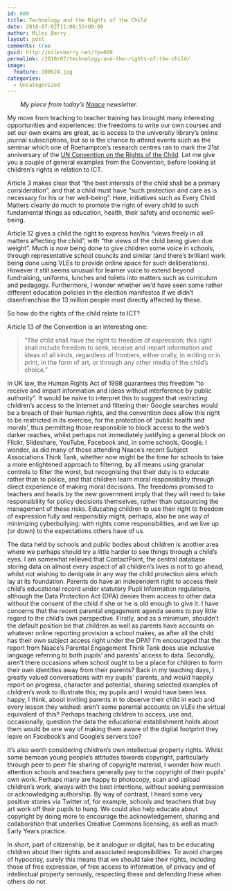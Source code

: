```yaml
---
id: 609
title: Technology and the Rights of the Child
date: 2010-07-02T11:08:55+00:00
author: Miles Berry
layout: post 
comments: true
guid: http://milesberry.net/?p=609
permalink: /2010/07/technology-and-the-rights-of-the-child/
image:
  feature: 100624.jpg
categories:
  - Uncategorized
---
```

<p style="padding-left: 30px;">
  <em>My piece from today&#8217;s <a href="http://www.naace.co.uk">Naace</a> newsletter.</em>
</p>

My move from teaching to teacher training has brought many interesting opportunities and experiences: the freedoms to write our own courses and set our own exams are great, as is access to the university library’s online journal subscriptions, but so is the chance to attend events such as the seminar which one of Roehampton’s research centres ran to mark the 21st anniversary of the [UN Convention on the Rights of the Child](http://www2.ohchr.org/english/law/crc.htm). Let me give you a couple of general examples from the Convention, before looking at children’s rights in relation to ICT.<!--more-->

Article 3 makes clear that “the best interests of the child shall be a primary consideration”, and that a child must have “such protection and care as is necessary for his or her well-being”. Here, initiatives such as Every Child Matters clearly do much to promote the right of every child to such fundamental things as education, health, their safety and economic well-being.

Article 12 gives a child the right to express her/his “views freely in all matters affecting the child”, with “the views of the child being given due weight”. Much is now being done to give children some voice in schools, through representative school councils and similar (and there’s brilliant work being done using VLEs to provide online space for such deliberations). However it still seems unusual for learner voice to extend beyond fundraising, uniforms, lunches and toilets into matters such as curriculum and pedagogy. Furthermore, I wonder whether we’d have seen some rather different education policies in the election manifestos if we didn’t disenfranchise the 13 million people most directly affected by these.

So how do the rights of the child relate to ICT?

Article 13 of the Convention is an interesting one:

> “The child shall have the right to freedom of expression; this right shall include freedom to seek, receive and impart information and ideas of all kinds, regardless of frontiers, either orally, in writing or in print, in the form of art, or through any other media of the child&#8217;s choice.”

In UK law, the Human Rights Act of 1998 guarantees this freedom “to receive and impart information and ideas without interference by public authority”. It would be naïve to interpret this to suggest that restricting children’s access to the Internet and filtering their Google searches would be a breach of their human rights, and the convention does allow this right to be restricted in its exercise, for the protection of ‘public health and morals’, thus permitting those responsible to block access to the web’s darker reaches, whilst perhaps not immediately justifying a general block on Flickr, Slideshare, YouTube, Facebook and, in some schools, Google. I wonder, as did many of those attending Naace’s recent Subject Associations Think Tank, whether now might be the time for schools to take a more enlightened approach to filtering, by all means using granular controls to filter the worst, but recognising that their duty is to educate rather than to police, and that children learn moral responsibility through direct experience of making moral decisions. The freedoms promised to teachers and heads by the new government imply that they will need to take responsibility for policy decisions themselves, rather than outsourcing the management of these risks. Educating children to use their right to freedom of expression fully and responsibly might, perhaps, also be one way of minimizing cyberbullying: with rights come responsibilities, and we live up (or down) to the expectations others have of us.

The data held by schools and public bodies about children is another area where we perhaps should try a little harder to see things through a child’s eyes. I am somewhat relieved that ContactPoint, the central database storing data on almost every aspect of all children’s lives is not to go ahead, whilst not wishing to denigrate in any way the child protection aims which lay at its foundation. Parents do have an independent right to access their child’s educational record under statutory Pupil Information regulations, although the Data Protection Act (DPA) denies them access to other data without the consent of the child if she or he is old enough to give it. I have concerns that the recent parental engagement agenda seems to pay little regard to the child’s own perspective. Firstly, and as a minimum, shouldn’t the default position be that children as well as parents have accounts on whatever online reporting provision a school makes, as after all the child has their own subject access right under the DPA? I’m encouraged that the report from Naace’s Parental Engagement Think Tank does use inclusive language referring to both pupils’ and parents’ access to data. Secondly, aren’t there occasions when school ought to be a place for children to form their own identities away from their parents? Back in my teaching days, I greatly valued conversations with my pupils’ parents, and would happily report on progress, character and potential, sharing selected examples of children’s work to illustrate this; my pupils and I would have been less happy, I think, about inviting parents in to observe their child in each and every lesson they wished: aren’t some parental accounts on VLEs the virtual equivalent of this? Perhaps teaching children to access, use and, occasionally, question the data the educational establishment holds about them would be one way of making them aware of the digital footprint they leave on Facebook’s and Google’s servers too?

It’s also worth considering children’s own intellectual property rights. Whilst some bemoan young people’s attitudes towards copyright, particularly through peer to peer file sharing of copyright material, I wonder how much attention schools and teachers generally pay to the copyright of their pupils’ own work. Perhaps many are happy to photocopy, scan and upload children’s work, always with the best intentions, without seeking permission or acknowledging authorship. By way of contrast, I heard some very positive stories via Twitter of, for example, schools and teachers that buy art work off their pupils to hang. We could also help educate about copyright by doing more to encourage the acknowledgement, sharing and collaboration that underlies Creative Commons licensing, as well as much Early Years practice.

In short, part of citizenship, be it analogue or digital, has to be educating children about their rights and associated responsibilities. To avoid charges of hypocrisy, surely this means that we should take their rights, including those of free expression, of free access to information, of privacy and of intellectual property seriously, respecting these and defending these when others do not.